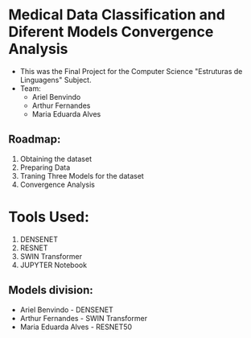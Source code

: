 # Medical Data Classification and Diferent Models Convergence Analysis
* This was the Final Project for the Computer Science "Estruturas de Linguagens" Subject.
* Team:
  * Ariel Benvindo
  * Arthur Fernandes
  * Maria Eduarda Alves

## Roadmap:
1. Obtaining the dataset
2. Preparing Data
3. Traning Three Models for the dataset
4. Convergence Analysis

# Tools Used:
1. DENSENET
2. RESNET
3. SWIN Transformer
4. JUPYTER Notebook

## Models division:
  * Ariel Benvindo - DENSENET
  * Arthur Fernandes - SWIN Transformer
  * Maria Eduarda Alves - RESNET50